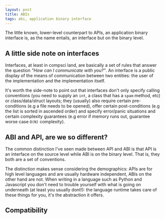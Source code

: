 ```yaml
---
layout: post
title: ABIs
tags: abi, application binary interface
---
```


The little known, lower-level counterpart to APIs, an application
binary interface is, as the name entails, an interface but on
the binary level.

## A little side note on interfaces

Interfaces, at least in compsci land, are basically a set of
rules that answer the question *"How can I communicate with you?"*. An interface is a public display of the means of
communication between two entities: the user of the implementation and the implementation itself.

It's worth the side-note to point out that interfaces don't only
specify calling conventions (you need to supply an `int`, a
class that has a `spam` method, etc) or class/data/struct layouts;
they (usually) also require certain pre-conditions (e.g a file needs to be opened), offer certain
post-conditions (e.g the list is sorted in ascended order) and specify error/panic situations and certain
complexity guarantees (e.g error if memory runs out, guarantee worse case `O(N)` complexity).

## ABI and API, are we so different?

The common distinction I've seen made between API and ABI is that
API is an interface on the source level while ABI is on the
binary level. That is, they both are a set of conventions.

The distinction makes sense considering the demographics: APIs
are for high level languages and are usually hardware independent, ABIs on
the other hand are not. When writing in a language such as Python and Javascript
you don't need to trouble yourself with what is going on underneath (at least
you usually dont!): the language runtime takes care of these things for you,
it's the abstraction it offers.

## Compatibility



[itaniumabi]: https://itanium-cxx-abi.github.io/cxx-abi/abi.html
[_seelater]: https://www.reddit.com/r/cpp/comments/fc2qqv/abi_breaks_not_just_about_rebuilding/
[nodejsabi]: https://nodejs.org/uk/docs/guides/abi-stability/
[systemvabi]: https://wiki.osdev.org/System_V_ABI
[redhatabi]: https://accu.org/content/conf2015/JonathanWakely-What%20Is%20An%20ABI%20And%20Why%20Is%20It%20So%20Complicated.pdf
[pyabi]: https://www.python.org/dev/peps/pep-0384/
[wikiabi]: https://en.wikipedia.org/wiki/Binary-code_compatibility
[abibreak]: https://www.acodersjourney.com/20-abi-breaking-changes/
[bincompkde]: https://community.kde.org/Policies/Binary_Compatibility_Issues_With_C%2B%2B
[apiabiyt]: https://www.youtube.com/watch?v=k9PLRAnnEmE
[apiabitytnotes]: https://github.com/CppCon/CppCon2017/blob/master/Presentations/API%20%26%20ABI%20Versioning/API%20%26%20ABI%20Versioning%20-%20Mathieu%20Ropert%20-%20CppCon%202017.pdf
